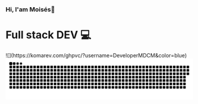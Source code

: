 ### Hi, I'am Moisés👋 
<h1> Full stack DEV 💻</h1>
![](https://komarev.com/ghpvc/?username=DeveloperMDCM&color=blue)
<a href=#><img src="contributions.svg"></a>
